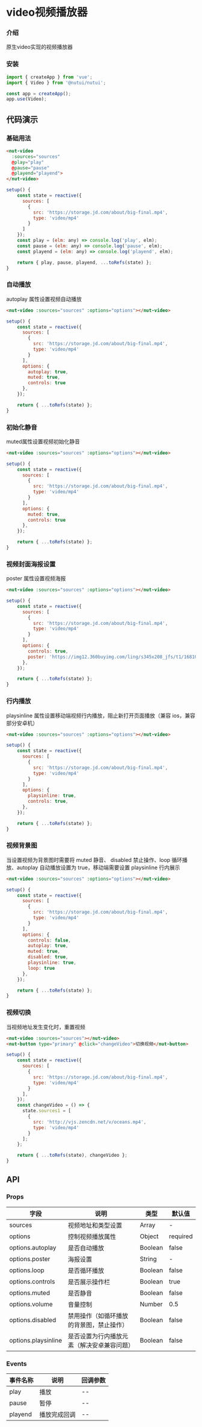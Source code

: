 #  video视频播放器

### 介绍

原生video实现的视频播放器

### 安装

``` javascript
import { createApp } from 'vue';
import { Video } from '@nutui/nutui';

const app = createApp();
app.use(Video);
```

## 代码演示

### 基础用法

```html
<nut-video
  :sources="sources"
  @play="play"
  @pause="pause"
  @playend="playend">
</nut-video>
```

```javascript
setup() {
    const state = reactive({
      sources: [
        {
          src: 'https://storage.jd.com/about/big-final.mp4',
          type: 'video/mp4'
        }
      ]
    });
    const play = (elm: any) => console.log('play', elm);
    const pause = (elm: any) => console.log('pause', elm);
    const playend = (elm: any) => console.log('playend', elm);

    return { play, pause, playend, ...toRefs(state) };
}
```

### 自动播放
autoplay 属性设置视频自动播放
```html
<nut-video :sources="sources" :options="options"></nut-video>
```

```javascript
setup() {
    const state = reactive({
      sources: [
        {
          src: 'https://storage.jd.com/about/big-final.mp4',
          type: 'video/mp4'
        }
      ],
      options: {
        autoplay: true,
        muted: true,
        controls: true
      },
    });

    return { ...toRefs(state) };
}
```

### 初始化静音
muted属性设置视频初始化静音
```html
<nut-video :sources="sources" :options="options"></nut-video>
```

```javascript
setup() {
    const state = reactive({
      sources: [
        {
          src: 'https://storage.jd.com/about/big-final.mp4',
          type: 'video/mp4'
        }
      ],
      options: {
        muted: true,
        controls: true
      },
    });

    return { ...toRefs(state) };
}
```

### 视频封面海报设置
poster 属性设置视频海报
```html
<nut-video :sources="sources" :options="options"></nut-video>
```

```javascript
setup() {
    const state = reactive({
      sources: [
        {
          src: 'https://storage.jd.com/about/big-final.mp4',
          type: 'video/mp4'
        }
      ],
      options: {
        controls: true,
        poster: 'https://img12.360buyimg.com/ling/s345x208_jfs/t1/168105/33/8417/54825/603df06dEfcddc4cb/21f9f5d0a1b3dad4.jpg.webp'
      },
    });

    return { ...toRefs(state) };
}
```

### 行内播放
playsinline 属性设置移动端视频行内播放，阻止新打开页面播放（兼容 ios，兼容部分安卓机）
```html
<nut-video :sources="sources" :options="options"></nut-video>
```

```javascript
setup() {
    const state = reactive({
      sources: [
        {
          src: 'https://storage.jd.com/about/big-final.mp4',
          type: 'video/mp4'
        }
      ],
      options: {
        playsinline: true,
        controls: true,
      },
    });

    return { ...toRefs(state) };
}
```

### 视频背景图
当设置视频为背景图时需要将 muted 静音、 disabled 禁止操作、loop 循环播放、autoplay 自动播放设置为 true，移动端需要设置 playsinline 行内展示
```html
<nut-video :sources="sources" :options="options"></nut-video>
```

```javascript
setup() {
    const state = reactive({
      sources: [
        {
          src: 'https://storage.jd.com/about/big-final.mp4',
          type: 'video/mp4'
        }
      ],
      options: {
        controls: false,
        autoplay: true,
        muted: true,
        disabled: true,
        playsinline: true,
        loop: true
      },
    });

    return { ...toRefs(state) };
}
```

### 视频切换
当视频地址发生变化时，重置视频
```html
<nut-video :sources="sources"></nut-video>
<nut-button type="primary" @click="changeVideo">切换视频</nut-button>
```

```javascript
setup() {
    const state = reactive({
      sources: [
        {
          src: 'https://storage.jd.com/about/big-final.mp4',
          type: 'video/mp4'
        }
      ],
    });
    const changeVideo = () => {
      state.sources1 = [
        {
          src: 'http://vjs.zencdn.net/v/oceans.mp4',
          type: 'video/mp4'
        }
      ];
    };

    return { ...toRefs(state), changeVideo };
}
```


## API

### Props

| 字段                | 说明                                       | 类型    | 默认值   |
| ------------------- | ------------------------------------------ | ------- | -------- |
| sources             | 视频地址和类型设置                         | Array   | -        |
| options             | 控制视频播放属性                           | Object  | required |
| options.autoplay    | 是否自动播放                               | Boolean | false    |
| options.poster      | 海报设置                                   | String  | -        |
| options.loop        | 是否循环播放                               | Boolean | false    |
| options.controls    | 是否展示操作栏                             | Boolean | true     |
| options.muted       | 是否静音                                   | Boolean | false    |
| options.volume      | 音量控制                                   | Number  | 0.5      |
| options.disabled    | 禁用操作（如循环播放的背景图，禁止操作）   | Boolean | false    |
| options.playsinline | 是否设置为行内播放元素（解决安卓兼容问题） | Boolean | false    |

### Events

| 事件名称 | 说明         | 回调参数 |
| -------- | ------------ | -------- |
| play     | 播放         | --       |
| pause    | 暂停         | --       |
| playend  | 播放完成回调 | --       |